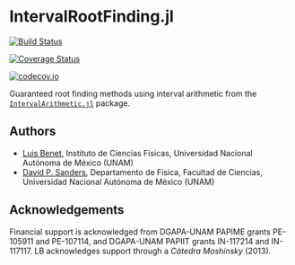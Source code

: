 # IntervalRootFinding.jl

[![Build Status](https://travis-ci.org/dpsanders/IntervalRootFinding.jl.jl.svg?branch=master)](https://travis-ci.org/dpsanders/IntervalRootFinding.jl.jl)

[![Coverage Status](https://coveralls.io/repos/dpsanders/IntervalRootFinding.jl.jl/badge.svg?branch=master&service=github)](https://coveralls.io/github/dpsanders/IntervalRootFinding.jl.jl?branch=master)

[![codecov.io](http://codecov.io/github/dpsanders/IntervalRootFinding.jl.jl/coverage.svg?branch=master)](http://codecov.io/github/dpsanders/IntervalRootFinding.jl.jl?branch=master)

Guaranteed root finding methods using interval arithmetic from the [`IntervalArithmetic.jl`](https://github.com/JuliaIntervals/IntervalArithmetic.jl) package.

## Authors
- [Luis Benet](http://www.cicc.unam.mx/~benet/), Instituto de Ciencias Físicas,
Universidad Nacional Autónoma de México (UNAM)
- [David P. Sanders](http://sistemas.fciencias.unam.mx/~dsanders),
Departamento de Física, Facultad de Ciencias, Universidad Nacional Autónoma de México (UNAM)

## Acknowledgements ##

Financial support is acknowledged from DGAPA-UNAM PAPIME grants PE-105911 and PE-107114, and DGAPA-UNAM PAPIIT grants IN-117214 and IN-117117. LB acknowledges support through a *Cátedra Moshinsky* (2013).
